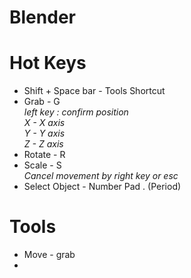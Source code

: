 # Blender

# Hot Keys
* Shift + Space bar - Tools Shortcut
* Grab - G  
*left key : confirm position  
X - X axis  
Y - Y axis  
Z - Z axis*
* Rotate - R
* Scale - S  
*Cancel movement by right key or esc*
* Select Object -  Number Pad . (Period)


# Tools
* Move - grab
* 
